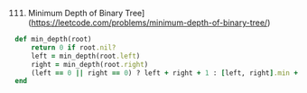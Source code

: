 111. Minimum Depth of Binary Tree](https://leetcode.com/problems/minimum-depth-of-binary-tree/)
```ruby
def min_depth(root)
    return 0 if root.nil?
    left = min_depth(root.left)
    right = min_depth(root.right)
    (left == 0 || right == 0) ? left + right + 1 : [left, right].min + 1
end
```